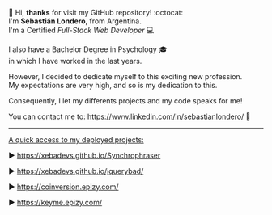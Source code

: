 👋 Hi, <b>thanks</b> for visit my GitHub repository! :octocat: <br>
I'm <b>Sebastián Londero</b>, from Argentina. <br>
I'm a Certified <i>Full-Stack Web Developer</i> :computer: <br>

I also have a Bachelor Degree in Psychology  :mortar_board:<br>
in which I have worked in the last years.

However, I decided to dedicate myself to this exciting new profession. <br>
My expectations are very high, and so is my dedication to this.

Consequently, I let my differents projects and my code speaks for me!

You can contact me to: https://www.linkedin.com/in/sebastianlondero/ :email:

<hr>

<u>A quick access to my deployed projects:</u>

▶️ https://xebadevs.github.io/Synchrophraser

▶️ https://xebadevs.github.io/jquerybad/

▶️ https://coinversion.epizy.com/

▶️ https://keyme.epizy.com/

